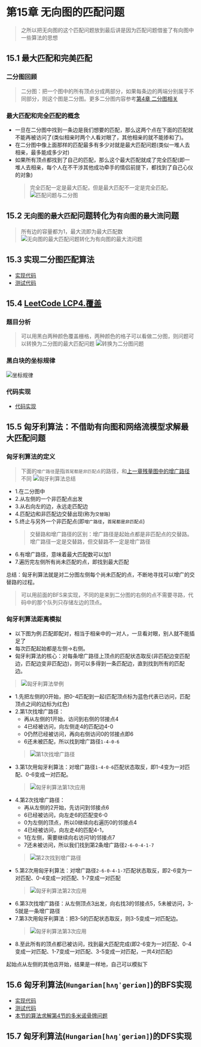 # 第15章 无向图的匹配问题
> 之所以把无向图的这个匹配问题放到最后讲是因为匹配问题借鉴了有向图中一些算法的思想

## 15.1 最大匹配和完美匹配

### 二分图回顾
> 二分图：把一个图中的所有顶点分成两部分，如果每条边的两端分别属于不同部分，则这个图是二分图。更多二分图内容参考[第4章 二分图相关](第04章_图的深度优先遍历的应用.md#410411-二分图检测)

### 最大匹配和完全匹配的概念
+ 一旦在二分图中找到一条边是我们想要的匹配，那么这两个点在下面的匹配就不能再被访问了(类似相亲时两个人看对眼了，其他相亲的就不能掺和了)。
+ 在二分图中像上面那样的匹配最多有多少对就是最大匹配问题(类似一堆人去相亲，最多能成多少对)
+ 如果所有顶点都找到了自己的匹配，那么这个最大匹配就成了完全匹配(即一堆人去相亲，每个人在不干涉其他成功牵手的情侣前提下，都找到了自己心仪的对象)
  > 完全匹配一定是最大匹配，但是最大匹配不一定是完全匹配。
![匹配问题与二分图](images/第15章_无向图的匹配问题/匹配问题与二分图.png)

## 15.2 `无向图的最大匹配`问题转化为`有向图的最大流`问题
> 所有边的容量都为1，最大流即为最大匹配数
![无向图的最大匹配问题转化为有向图的最大流问题](images/第15章_无向图的匹配问题/无向图的最大匹配问题转化为有向图的最大流问题.png)

## 15.3 实现二分图匹配算法
+ [实现代码](src/main/java/Chapter15Matching/Section1to3Matching/BipartiteMaxMatching.java)
+ [测试代码](src/main/java/Chapter15Matching/Section1to3Matching/Main.java)

## 15.4 [LeetCode LCP4.覆盖](https://leetcode-cn.com/problems/broken-board-dominoes/)

### 题目分析
> 可以用黑白两种颜色覆盖栅格，两种颜色的格子可以看做二分图，则问题可以转换为二分图的最大匹配问题
![转换为二分图问题](images/第15章_无向图的匹配问题/转换为二分图问题.png)

### 黑白块的坐标规律
![坐标规律](images/第15章_无向图的匹配问题/坐标规律.png)

### 代码实现
+ [代码实现](src/main/java/Chapter15Matching/Section4LeetCodeLCP4/Solution.java)

## 15.5 匈牙利算法：不借助有向图和网络流模型求解最大匹配问题

### 匈牙利算法的定义
> 下面的`增广路径`是指`首尾都是非匹配点`的路径，和[上一章残量图中的增广路径](第14章_网络流和最大流问题.md#引入ford-fulkerson思想)不同
![匈牙利算法总结](images/第15章_无向图的匹配问题/匈牙利算法总结.png)
+ 1.在二分图中
+ 2.从左侧的一个非匹配点出发
+ 3.从右向左的边，永远走匹配边
+ 4.匹配边和非匹配边交替出现(称为`交替路`)
+ 5.终止与另外一个非匹配点(即`增广路径`，`首尾都是非匹配点`)
  > 交替路和增广路径的区别：增广路径是起始点都是非匹配点的交替路。增广路径一定是交替路，但交替路不一定是增广路径
+ 6.有增广路径，意味着最大匹配数可以加1
+ 7.遍历完左侧所有尚未匹配的点，即找到最大匹配

总结：匈牙利算法就是对二分图左侧每个尚未匹配的点，不断地寻找可以增广的交替路的过程。
> 可以用前面的BFS来实现，不同的是来到二分图的右侧的点不需要寻路，代码中的那个队列只存储左边的顶点。

### 匈牙利算法距离模拟
+ 以下图为例.匹配即配对，相当于相亲中的一对人，一旦看对眼，别人就不能插足了
+ 每次匹配起始都是左侧->右侧。
+ 匈牙利算法的核心：对每条增广路径上顶点的匹配状态取反(非匹配边变匹配边，匹配边变非匹配边)，则可以多得到一条匹配边，直到找到所有的匹配边。
> ![匈牙利算法举例](images/第15章_无向图的匹配问题/匈牙利算法举例.png)

+ 1.先把左侧的0开始，把0-4匹配到一起(匹配顶点标为蓝色代表已访问，匹配顶点之间的边标为红色)
+ 2.第1次找增广路径：
  + 再从左侧的1开始，访问到右侧的邻接点4
  + 4已经被访问，向左侧走4的匹配边4-0
  + 0仍然已经被访问，再向右侧访问0的邻接点即6
  + 6还未被匹配，所以找到增广路径`1-4-0-6`
  > ![第1次找增广路径](images/第15章_无向图的匹配问题/第1次找到增广路径.png)
+ 3.第1次用匈牙利算法：对增广路径`1-4-0-6`匹配状态取反，即1-4变为一对匹配、0-6变成一对匹配。
  > ![匈牙利算法第1次应用](images/第15章_无向图的匹配问题/匈牙利算法第1次应用.png)
+ 4.第2次找增广路径：
  + 再从左侧的2开始，先访问到邻接点6
  + 6已经被访问，向左走6的匹配变6-0
  + 0为左侧的顶点，所以0继续向右遍历0的邻接点4
  + 4已经被访问，向左走4的匹配4-1，
  + 1在左侧，需要继续向右访问1的邻接点7
  + 7还未被访问，所以我们找到第2条增广路径`2-6-0-4-1-7`
  > ![第2次找到增广路径](images/第15章_无向图的匹配问题/第2次找到增广路径.png)
+ 5.第2次用匈牙利算法：对增广路径`2-6-0-4-1-7`匹配状态取反，即2-6变为一对匹配、0-4变成一对匹配、1-7变成一对匹配
  > ![匈牙利算法第2次应用](images/第15章_无向图的匹配问题/匈牙利算法第2次应用.png)
+ 6.第3次找增广路径：从左侧顶点3出发，向右找3的邻接点5，5未被访问，3-5就是一条增广路径
+ 7.第3次用匈牙利算法：把3-5的匹配状态取反，则3-5变成一对匹配边。
  > ![匈牙利算法第3次应用](images/第15章_无向图的匹配问题/匈牙利算法第3次应用.png)
+ 8.至此所有的顶点都已被访问，找到最大匹配完成(即2-6变为一对匹配、0-4变成一对匹配、1-7变成一对匹配、3-5变成一对匹配，一共4对匹配)

起始点从左侧的其他店开始，结果是一样地，自己可以模拟下

## 15.6 匈牙利算法(`Hungarian[hʌŋˈɡeriən]`)的BFS实现
+ [实现代码](src/main/java/Chapter15Matching/Section5to7Hungarian/HungarianBFS.java)
+ [测试代码](src/main/java/Chapter15Matching/Section5to7Hungarian/Main.java)
+ [本节的算法求解第4节的多米诺骨牌问题](src/main/java/Chapter15Matching/Section5to7Hungarian/SolutionBFS.java)

## 15.7 匈牙利算法(`Hungarian[hʌŋˈɡeriən]`)的DFS实现

